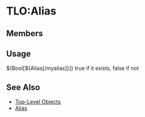 # TLO:Alias

## Members

## Usage

${Bool[${Alias\[/myalias\]}]} true if it exists, false if not

## See Also

* [Top-Level Objects](./)
* [Alias](../../commands/slash-commands/alias.md)

